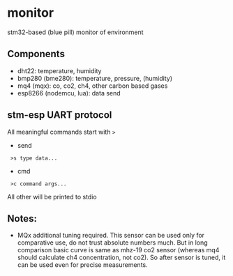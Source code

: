# monitor
stm32-based (blue pill) monitor of environment

Components
----------

- dht22: temperature, humidity
- bmp280 (bme280): temperature, pressure, (humidity)
- mq4 (mqx): co, co2, ch4, other carbon based gases
- esp8266 (nodemcu, lua): data send

stm-esp UART protocol
---------------------

All meaningful commands start with `>`

- send

```
 >s type data...
```

- cmd

```
 >c command args...
```

All other will be printed to stdio

Notes:
-------------

- MQx additional tuning required. This sensor can be used only for
 comparative use, do not trust absolute numbers much. But in long comparison
 basic curve is same as mhz-19 co2 sensor (whereas mq4 should calculate
 ch4 concentration, not co2). So after sensor is tuned, it can be used even
 for precise measurements.


